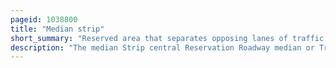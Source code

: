 ```yaml
---
pageid: 1038800
title: "Median strip"
short_summary: "Reserved area that separates opposing lanes of traffic on divided roadways"
description: "The median Strip central Reservation Roadway median or Traffic Median is reserved Area that separates opposing Lanes of Traffic on divided Roadways such as divided Highways dual Carriageways Freeways and Motorways. The Term also applies to divided Roads other than Highways including some major Roads in urban or suburban Areas. The reserved Area may simply be paved but is frequently adapted to other Functions such as decorative Landscaping Trees a median Barrier or Railway rapid Transit light Rail or Streetcar Lines."
---
```

